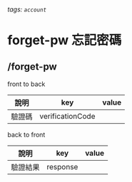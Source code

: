 ###### tags: `account`
# forget-pw 忘記密碼
## /forget-pw
front to back

| 說明 | key | value |
| ---- | --- | ----- |
| 驗證碼 | verificationCode |       |


back to front

| 說明     | key             | value |
| -------- | --------------- | ----- |
| 驗證結果  | response         |       |
